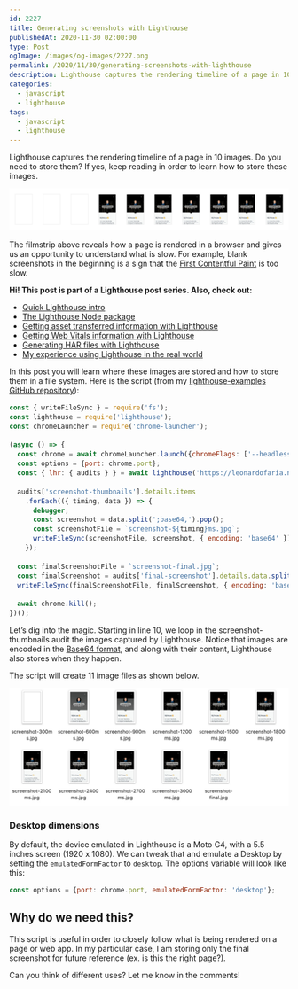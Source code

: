 ```yaml
---
id: 2227
title: Generating screenshots with Lighthouse
publishedAt: 2020-11-30 02:00:00
type: Post
ogImage: /images/og-images/2227.png
permalink: /2020/11/30/generating-screenshots-with-lighthouse
description: Lighthouse captures the rendering timeline of a page in 10 images. Do you need to store them? If yes, keep reading in order to learn how to store these images.
categories:
  - javascript
  - lighthouse
tags:
  - javascript
  - lighthouse
---
```


Lighthouse captures the rendering timeline of a page in 10 images. Do you need to store them? If yes, keep reading in order to learn how to store these images.

![Lighthouse screenshots](/wp-content/uploads/2020/11/lighthouse-screenshots.jpg)

The filmstrip above reveals how a page is rendered in a browser and gives us an opportunity to understand what is slow. For example, blank screenshots in the beginning is a sign that the [First Contentful Paint](https://web.dev/fcp/) is too slow. 

<div className="my-10 p-4 border border-charade-6 rounded-md bg-white">
<strong>Hi! This post is part of a Lighthouse post series. Also, check out:</strong>

<ul>
<li><a href="/2020/11/30/the-undocumented-lighthouse-guide#quick-lighthouse-intro">Quick Lighthouse intro</a></li>
<li><a href="/2020/11/30/the-undocumented-lighthouse-guide#the-lighthouse-node-package">The Lighthouse Node package</a></li>
<li><a href="/2020/11/30/getting-asset-transferred-information-with-lighthouse/">Getting asset transferred information with Lighthouse</a></li>
<li><a href="/2020/11/30/getting-web-vitals-information-with-lighthouse/">Getting Web Vitals information with Lighthouse</a></li>
<li><a href="/2020/11/30/creating-har-files-with-lighthouse/">Generating HAR files with Lighthouse</a></li>
<li><a href="/2020/11/30/my-experience-using-lighthouse-in-the-real-world/">My experience using Lighthouse in the real world</a></li>
</ul>
</div>

In this post you will learn where these images are stored and how to store them in a file system. Here is the script (from my <A href="https://github.com/leonardofaria/lighthouse-examples">lighthouse-examples GitHub repository</A>): 

```js showLineNumbers
const { writeFileSync } = require('fs');
const lighthouse = require('lighthouse');
const chromeLauncher = require('chrome-launcher');

(async () => {
  const chrome = await chromeLauncher.launch({chromeFlags: ['--headless']});
  const options = {port: chrome.port};
  const { lhr: { audits } } = await lighthouse('https://leonardofaria.net', options);

  audits['screenshot-thumbnails'].details.items
    .forEach(({ timing, data }) => {
      debugger;
      const screenshot = data.split(';base64,').pop();
      const screenshotFile = `screenshot-${timing}ms.jpg`;
      writeFileSync(screenshotFile, screenshot, { encoding: 'base64' });
    });

  const finalScreenshotFile = `screenshot-final.jpg`;
  const finalScreenshot = audits['final-screenshot'].details.data.split(';base64,').pop();
  writeFileSync(finalScreenshotFile, finalScreenshot, { encoding: 'base64' });

  await chrome.kill();
})();
```

Let’s dig into the magic. Starting in line 10, we loop in the screenshot-thumbnails audit the images captured by Lighthouse. Notice that images are encoded in the [Base64 format](https://en.wikipedia.org/wiki/Base64), and along with their content, Lighthouse also stores when they happen. 

The script will create 11 image files as shown below.

![Screenshots created by Lighthouse](/wp-content/uploads/2020/11/lighthouse-screenshots-finder.jpg)

### Desktop dimensions

By default, the device emulated in Lighthouse is a Moto G4, with a 5.5 inches screen (1920 x 1080). We can tweak that and emulate a Desktop by setting the `emulatedFormFactor` to `desktop`. The options variable will look like this: 

```js
const options = {port: chrome.port, emulatedFormFactor: 'desktop'};
```

## Why do we need this? 

This script is useful in order to closely follow what is being rendered on a page or web app. In my particular case, I am storing only the final screenshot for future reference (ex. is this the right page?).

Can you think of different uses? Let me know in the comments!

